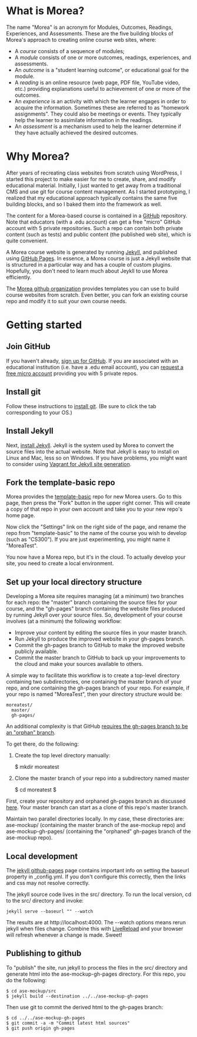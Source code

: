 What is Morea?
==============

The name "Morea" is an acronym for Modules, Outcomes, Readings, Experiences, and Assessments. These are
the five building blocks of Morea's approach to creating online course web sites, where:

* A *course* consists of a sequence of modules;
* A *module* consists of one or more outcomes, readings, experiences, and assessments.
* An *outcome* is a "student learning outcome", or educational goal for the module.
* A *reading* is an online resource (web page, PDF file, YouTube video, etc.) providing explanations useful to
achievement of one or more of the outcomes.
* An *experience* is an activity with which the learner engages in order to acquire the information. Sometimes these
are referred to as "homework assignments".  They could also be meetings or events. They typically help the learner
to assimilate information in the readings.
* An *assessment* is a mechanism used to help the learner determine if they have actually achieved the desired outcomes.

Why Morea?
==========

After years of recreating class websites from scratch using WordPress, I started this project to make easier for
me to create, share, and modify educational material. Initially, I just wanted to get away from a traditional CMS
and use git for course content management.  As I started prototyping, I realized that my educational approach typically
contains the same five building blocks, and so I baked them into the framework as well.

The content for a Morea-based course is contained in a [GitHub](http://github.com) repository.  Note that educators (with a .edu account) can get a
free "micro" GitHub account with 5 private repositories. Such a repo can contain both private content (such as tests) and
 public content (the published web site), which is quite convenient.

A Morea course website is generated by running [Jekyll](http://jekyllrb.com), and published using [GitHub Pages](http://pages.github.com/).
In essence, a Morea course is just a Jekyll website that is structured in a particular way and has a couple of custom plugins.
Hopefully, you don't need to learn much about Jeykll to use Morea efficiently.

The [Morea github organization](http://morea-doc.github.io) provides templates you can use to build course websites from scratch.  Even better,
you can fork an existing course repo and modify it to suit your own course needs.

Getting started
===============

Join GitHub
-----------

If you haven't already, [sign up for GitHub](https://help.github.com/articles/signing-up-for-a-new-github-account).
If you are associated with an educational institution (i.e. have a .edu email account), you can [request a free micro account](https://education.github.com/) providing you with 5 private repos.

Install git
-----------

Follow these instructions to [install git](https://help.github.com/articles/set-up-git). (Be sure to click the tab corresponding to your OS.)

Install Jekyll
--------------

Next, [install Jekyll](http://jekyllrb.com/docs/installation/). Jekyll is the system used by Morea to convert the source
files into the actual website. Note that Jekyll is easy to install on Linux and Mac, less so on Windows.
If you have problems, you might want to consider using [Vagrant for Jekyll site generation](http://dwradcliffe.com/2013/04/12/vagrant-to-compile-jekyll.html).

Fork the template-basic repo
----------------------------

Morea provides the [template-basic](https://github.com/morea-doc/template-basic) repo for new Morea users. Go to this page,
then press the "Fork" button in the upper right corner.  This will create a copy of that repo in your own account and
take you to your new repo's home page.

Now click the "Settings" link on the right side of the page, and rename the repo from "template-basic"
to the name of the course you wish to develop (such as "CS300").  If you are just experimenting, you might name
it "MoreaTest".

You now have a Morea repo, but it's in the cloud. To actually develop your site, you need to create a local environment.

Set up your local directory structure
-------------------------------------

Developing a Morea site requires managing (at a minimum) two branches for each repo: the "master" branch containing the source
files for your course, and the "gh-pages" branch containing the website files produced by running Jekyll over your
source files. So, development of your course involves (at a minimum) the following workflow:

  * Improve your content by editing the source files in your master branch.
  * Run Jekyll to produce the improved website in your gh-pages branch.
  * Commit the gh-pages branch to GitHub to make the improved website publicly available.
  * Commit the master branch to GitHub to back up your improvements to the cloud and make your sources available to others.

A simple way to facilitate this workflow is to create a top-level directory containing two subdirectories, one
containing the master branch of your repo, and one containing the gh-pages branch of your repo. For example, if your repo is
named "MoreaTest", then your directory structure would be:

    moreatest/
      master/
      gh-pages/

An additional complexity is that GitHub [requires the gh-pages branch to be an "orphan" branch](https://help.github.com/articles/creating-project-pages-manually).

To get there, do the following:

1. Create the top level directory manually:

    $ mkdir moreatest

2. Clone the master branch of your repo into a subdirectory named master

    $ cd moreatest
    $






First, create your repository and orphaned gh-pages branch as discussed [here](https://help.github.com/articles/creating-project-pages-manually).  Your master branch can start as a clone of this repo's master branch.

Maintain two parallel directories locally.  In my case, these directories are: ase-mockup/ (containing the master branch of the ase-mockup repo) and ase-mockup-gh-pages/ (containing the "orphaned" gh-pages branch of the ase-mockup repo).

Local development
---------------------

The [jekyll github-pages](http://jekyllrb.com/docs/github-pages/) page contains important info on setting the baseurl property in _config.yml.  If you don't configure this correctly, then the links and css may not resolve correctly.

The jekyll source code lives in the src/ directory.  To run the local version, cd to the src/ directory and invoke:

    jekyll serve --baseurl "" --watch

The results are at http://localhost:4000.  The --watch options means rerun jekyll when files change.  Combine this with [LiveReload](http://livereload.com/) and your browser will refresh whenever a change is made. Sweet!

Publishing to github
-------------------------

To "publish" the site, run jekyll to process the files in the src/ directory and generate html into the ase-mockup-gh-pages directory. For this repo, you do the following:

    $ cd ase-mockup/src
    $ jekyll build --destination ../../ase-mockup-gh-pages

Then use git to commit the derived html to the gh-pages branch:

    $ cd ../../ase-mockup-gh-pages
    $ git commit -a -m "Commit latest html sources"
    $ git push origin gh-pages

